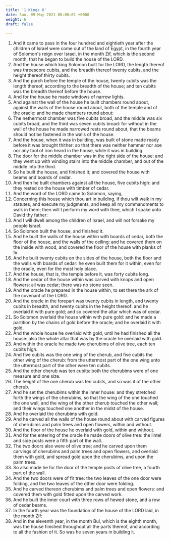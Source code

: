 ```yaml
---
title: '1 Kings 6'
date: Sun, 09 May 2021 00:00:01 +0000
weight: 6
draft: false
  
---
```


1. And it came to pass in the four hundred and eightieth year after the children of Israel were come out of the land of Egypt, in the fourth year of Solomon's reign over Israel, in the month Zif, which is the second month, that he began to build the house of the LORD.
2. And the house which king Solomon built for the LORD, the length thereof was threescore cubits, and the breadth thereof twenty cubits, and the height thereof thirty cubits.
3. And the porch before the temple of the house, twenty cubits was the length thereof, according to the breadth of the house; and ten cubits was the breadth thereof before the house.
4. And for the house he made windows of narrow lights.
5. And against the wall of the house he built chambers round about, against the walls of the house round about, both of the temple and of the oracle: and he made chambers round about:
6. The nethermost chamber was five cubits broad, and the middle was six cubits broad, and the third was seven cubits broad: for without in the wall of the house he made narrowed rests round about, that the beams should not be fastened in the walls of the house.
7. And the house, when it was in building, was built of stone made ready before it was brought thither: so that there was neither hammer nor axe nor any tool of iron heard in the house, while it was in building.
8. The door for the middle chamber was in the right side of the house: and they went up with winding stairs into the middle chamber, and out of the middle into the third.
9. So he built the house, and finished it; and covered the house with beams and boards of cedar.
10. And then he built chambers against all the house, five cubits high: and they rested on the house with timber of cedar.
11. And the word of the LORD came to Solomon, saying,
12. Concerning this house which thou art in building, if thou wilt walk in my statutes, and execute my judgments, and keep all my commandments to walk in them; then will I perform my word with thee, which I spake unto David thy father:
13. And I will dwell among the children of Israel, and will not forsake my people Israel.
14. So Solomon built the house, and finished it.
15. And he built the walls of the house within with boards of cedar, both the floor of the house, and the walls of the ceiling: and he covered them on the inside with wood, and covered the floor of the house with planks of fir.
16. And he built twenty cubits on the sides of the house, both the floor and the walls with boards of cedar: he even built them for it within, even for the oracle, even for the most holy place.
17. And the house, that is, the temple before it, was forty cubits long.
18. And the cedar of the house within was carved with knops and open flowers: all was cedar; there was no stone seen.
19. And the oracle he prepared in the house within, to set there the ark of the covenant of the LORD.
20. And the oracle in the forepart was twenty cubits in length, and twenty cubits in breadth, and twenty cubits in the height thereof: and he overlaid it with pure gold; and so covered the altar which was of cedar.
21. So Solomon overlaid the house within with pure gold: and he made a partition by the chains of gold before the oracle; and he overlaid it with gold.
22. And the whole house he overlaid with gold, until he had finished all the house: also the whole altar that was by the oracle he overlaid with gold.
23. And within the oracle he made two cherubims of olive tree, each ten cubits high.
24. And five cubits was the one wing of the cherub, and five cubits the other wing of the cherub: from the uttermost part of the one wing unto the uttermost part of the other were ten cubits.
25. And the other cherub was ten cubits: both the cherubims were of one measure and one size.
26. The height of the one cherub was ten cubits, and so was it of the other cherub.
27. And he set the cherubims within the inner house: and they stretched forth the wings of the cherubims, so that the wing of the one touched the one wall, and the wing of the other cherub touched the other wall; and their wings touched one another in the midst of the house.
28. And he overlaid the cherubims with gold.
29. And he carved all the walls of the house round about with carved figures of cherubims and palm trees and open flowers, within and without.
30. And the floor of the house he overlaid with gold, within and without.
31. And for the entering of the oracle he made doors of olive tree: the lintel and side posts were a fifth part of the wall.
32. The two doors also were of olive tree; and he carved upon them carvings of cherubims and palm trees and open flowers, and overlaid them with gold, and spread gold upon the cherubims, and upon the palm trees.
33. So also made he for the door of the temple posts of olive tree, a fourth part of the wall.
34. And the two doors were of fir tree: the two leaves of the one door were folding, and the two leaves of the other door were folding.
35. And he carved thereon cherubims and palm trees and open flowers: and covered them with gold fitted upon the carved work.
36. And he built the inner court with three rows of hewed stone, and a row of cedar beams.
37. In the fourth year was the foundation of the house of the LORD laid, in the month Zif:
38. And in the eleventh year, in the month Bul, which is the eighth month, was the house finished throughout all the parts thereof, and according to all the fashion of it. So was he seven years in building it.
